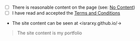 <!--

Thanks for creating a pull request to request a new subdomain from JS.ORG

Before creating your pull request, please complete the following steps:

- Ensure that your pull request changes only the cnames_active.js file, adding a single new line for your subdomain request
- Tick the two checkboxes, agreeing to the sentences, below by placing an x inside the square brackets ([ ] becomes [x])
- Add a link (GitHub repository, Vercel deployment, etc.) and explanation below for your content so we can validate your request

-->

- [ ] There is reasonable content on the page (see: [No Content](https://github.com/js-org/js.org/wiki/No-Content))
- [ ] I have read and accepted the [Terms and Conditions](http://js.org/terms.html)
- The site content can be seen at <israrxy.github.io/->

> The site content is my portfolio 
